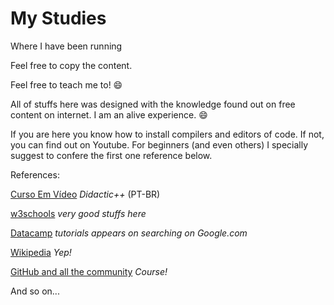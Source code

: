 # My Studies
 Where I have been running
 
 Feel free to copy the content.
 
 Feel free to teach me to! :smile:

 All of stuffs here was designed with the knowledge found out on free content on internet. I am an alive experience. :smile:

 If you are here you know how to install compilers and editors of code. If not, you can find out on Youtube. For beginners (and even others) I specially suggest to confere the first one reference below.

 References:

 [Curso Em Vídeo](https://www.youtube.com/channel/UCrWvhVmt0Qac3HgsjQK62FQ) *Didactic++* (PT-BR)

 [w3schools](https://www.w3schools.com/) *very good stuffs here*
 
 [Datacamp](https://www.datacamp.com/) *tutorials appears on searching on Google.com*

 [Wikipedia](https://en.wikipedia.org/wiki/Main_Page) *Yep!*

 [GitHub and all the community](https://github.com/) *Course!*
 
 And so on...
